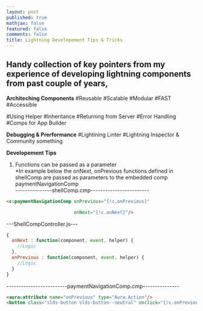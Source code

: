 ```yaml
---
layout: post
published: true
mathjax: false
featured: false
comments: false
title: Lightning Developement Tips & Tricks
---
```

## Handy collection of key pointers from my experience of developing lightning components from past couple of years,

**Architeching Components**
#Reusable
#Scalable
#Modular
#FAST
#Accessible

#Using Helper
#Inheritance
#Returning from Server
#Error Handling
#Comps for App Builder

**Debugging & Prerformance**
#Lightining Linter
#Lightning Inspector & Community something

**Developement Tips**
1. Functions can be passed as a parameter  
  *In example below the onNext, onPrevious functions defined in shellComp are passed as parameters to the embedded comp paymentNavigationComp  
  ---------------shellComp.cmp------------------------
  
```html
<c:paymentNavigationComp onPrevious="{!c.onPrevious}"

                         onNext="{!c.onNext}"/>
```  
---ShellCompController.js---
```js
{
  onNext : function(component, event, helper) {
    //Logic
  },
  onPrevious : function(component, event, helper) {
    //Logic
  }
}
```  

-------------------------paymentNavigationComp.cmp---------------
```html
<aura:attribute name="onPrevious" type="Aura.Action"/>
<button class="slds-button slds-button--neutral" onclick="{!v.onPrevious}">Previous</button>
```